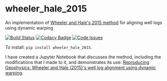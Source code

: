 # wheeler_hale_2015
An implementation of [Wheeler and Hale's 2015 method](https://dspace.library.colostate.edu/bitstream/handle/11124/17145/Wheeler_mines_0052N_10703.pdf?sequence=1) for aligning well logs using dynamic warping

[![Build Status](https://travis-ci.org/ar4/wheeler_hale_2015.svg?branch=master)](https://travis-ci.org/ar4/wheeler_hale_2015)
[![Codacy Badge](https://api.codacy.com/project/badge/Grade/b110a09fc12e47ac89138fd34392afa9)](https://www.codacy.com/app/ar4/wheeler_hale_2015?utm_source=github.com&amp;utm_medium=referral&amp;utm_content=ar4/wheeler_hale_2015&amp;utm_campaign=Badge_Grade)
[![Code Issues](https://www.quantifiedcode.com/api/v1/project/0bd48fb59c224930b4552331bfdfb8de/badge.svg)](https://www.quantifiedcode.com/app/project/0bd48fb59c224930b4552331bfdfb8de)

To install: `pip install wheeler_hale_2015`.

I have created a Jupyter Notebook that discusses the method, including the modifications that I made to it, and demonstrates its use: [Reproducing Geophysics: Wheeler and Hale (2015)'s well log alignment using dynamic warping](https://github.com/ar4/wheeler_hale_2015/blob/master/notebooks/wheeler_hale_2015.ipynb).
